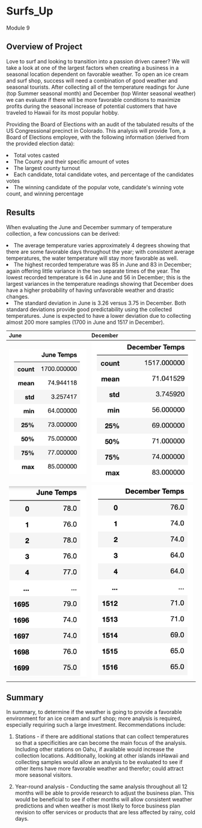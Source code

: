 # Surfs_Up
Module 9

## Overview of Project
Love to surf and looking to transition into a passion driven career? We will take a look at one of the largest factors when creating a business in a seasonal location dependent on favorable weather. To open an ice cream and surf shop, success will need a combination of good weather and seasonal tourists. After collecting all of the temperature readings for June (top Summer seasonal month) and December (top Winter seasonal weather) we can evaluate if there will be more favorable conditions to maximize profits during the seasonal increase of potential customers that have traveled to Hawaii for its most popular hobby. 

Providing the Board of Elections with an audit of the tabulated results of the US Congressional precinct in Colorado. This analysis will provide Tom, a Board of Elections employee, with the following information (derived from the provided election data):
<li>Total votes casted</li>
<li>The County and their specific amount of votes</li>
<li>The largest county turnout</li>
<li>Each candidate, total candidate votes, and percentage of the candidates votes</li>
<li>The winning candidate of the popular vote, candidate's winning vote count, and winning percentage</li>

## Results

When evaluating the June and December summary of temperature collection, a few concussions can be derived: 
<li> The average temperature varies approximately 4 degrees showing that there are some favorable days throughout the year; with consistent average temperatures, the water temperature will stay more favorable as well. </li>

<li> The highest recorded temperature was 85 in June and 83 in December; again offering little variance in the two separate times of the year. The lowest recorded temperature is 64 in June and 56 in December; this is the largest variances in the temperature readings showing that December does have a higher probability of having unfavorable weather and drastic changes. </li>

<li> The standard deviation in June is 3.26 versus 3.75 in December. Both standard deviations provide good predictability using the collected temperatures. June is expected to have a lower deviation due to collecting almost 200 more samples (1700 in June and 1517 in December). 

|                       June                                |                               December                  |
| --------------------------------------------------------- | ----------------------------------------------------------------  |
| <img src="Images/June_Summary.png" alt="June Summary">    | <img src="Images/December_Summary.png" alt="December Summary">    |
| <img src="Images/June_Temp_Sample.png" alt="June Sample"> | <img src="Images/December_Temp_Sample.png" alt="December Sample"> |

## Summary

In summary, to determine if the weather is going to provide a favorable environment for an ice cream and surf shop; more analysis is required, especially requiring such a large investment. Recommendations include:

1. Stations - if there are additional stations that can collect temperatures so that a specificities are can become the main focus of the analysis. Including other stations on Oahu, if available would increase the collection locations. Additionally, looking at other islands inHawaii and collecting samples would allow an analysis to be evaluated to see if other items have more favorable weather and therefor; could attract more seasonal visitors. 

2. Year-round analysis - Conducting the same analysis throughout all 12 months will be able to provide research to adjust the business plan. This would be beneficial to see if other months will allow consistent weather predictions and when weather is most likely to force business plan revision to offer services or products that are less affected by rainy, cold days. 
